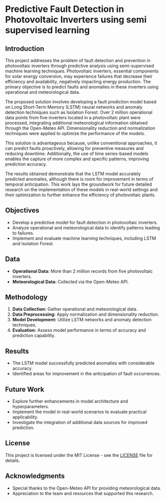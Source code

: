 # Predictive Fault Detection in Photovoltaic Inverters using semi supervised learning

## Introduction

This project addresses the problem of fault detection and prevention in photovoltaic inverters through predictive analysis using semi-supervised machine learning techniques. Photovoltaic inverters, essential components for solar energy conversion, may experience failures that decrease their efficiency and availability, negatively impacting energy production. The primary objective is to predict faults and anomalies in these inverters using operational and meteorological data.

The proposed solution involves developing a fault prediction model based on Long Short-Term Memory (LSTM) neural networks and anomaly detection techniques such as Isolation Forest. Over 2 million operational data points from five inverters located in a photovoltaic plant were processed, integrating additional meteorological information obtained through the Open-Meteo API. Dimensionality reduction and normalization techniques were applied to optimize the performance of the models.

This solution is advantageous because, unlike conventional approaches, it can predict faults proactively, allowing for preventive measures and reducing downtime. Additionally, the use of time series-based models enables the capture of more complex and specific patterns, improving prediction accuracy.

The results obtained demonstrate that the LSTM model accurately predicted anomalies, although there is room for improvement in terms of temporal anticipation. This work lays the groundwork for future detailed research on the implementation of these models in real-world settings and their optimization to further enhance the efficiency of photovoltaic plants.

## Objectives

- Develop a predictive model for fault detection in photovoltaic inverters.
- Analyze operational and meteorological data to identify patterns leading to failures.
- Implement and evaluate machine learning techniques, including LSTM and Isolation Forest.

## Data

- **Operational Data:** More than 2 million records from five photovoltaic inverters.
- **Meteorological Data:** Collected via the Open-Meteo API.

## Methodology

1. **Data Collection:** Gather operational and meteorological data.
2. **Data Preprocessing:** Apply normalization and dimensionality reduction.
3. **Model Development:** Utilize LSTM networks and anomaly detection techniques.
4. **Evaluation:** Assess model performance in terms of accuracy and prediction capability.

## Results

- The LSTM model successfully predicted anomalies with considerable accuracy.
- Identified areas for improvement in the anticipation of fault occurrences.

## Future Work

- Explore further enhancements in model architecture and hyperparameters.
- Implement the model in real-world scenarios to evaluate practical applicability.
- Investigate the integration of additional data sources for improved prediction.

## License

This project is licensed under the MIT License - see the [LICENSE](LICENSE) file for details.

## Acknowledgments

- Special thanks to the Open-Meteo API for providing meteorological data.
- Appreciation to the team and resources that supported this research.

